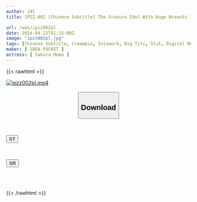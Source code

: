 ```yaml
---
author: j91
title: IPZZ-002 [Chinese Subtitle] The Gravure Idol With Huge Breasts In The Opposite Room Is Seduced By Showing Off Pudding Purin's Tits And Moro-looking Swimsuits! Momo Sakurazora, Who Has Been Cummed Many Times With Her Waist Too Lewd

url: /was/ipzz002pl
date: 2024-04-22T01:15:00Z
image: "ipzz002pl.jpg"
tags: [Chinese Subtitle, Creampie, Solowork, Big Tits, Slut, Digital Mosaic, Entertainer	]
maker: [ IDEA POCKET ]
actress: [ Sakura Momo ]
---
```



{{< rawhtml >}}

<div class="video" data-videoid="4zV8qkJ2Plhd92">
    <a href="javascript:;">
        <img src="/was/ipzz002pl/ipzz002pl.jpg" width="WIDTH" height="HEIGHT" alt="ipzz002pl.mp4" loading="lazy">
    </a>
</div>

<script type="text/javascript" src="https://j91.asia/asset/on-demand-st.js"></script>

<br>
  <link rel="stylesheet" href="https://j91.asia/asset/bs5.css">
  
  <center>
  <button class="btn btn-primary" type="button" data-bs-toggle="collapse" data-bs-target=".multi-collapse" aria-expanded="false" aria-controls="multiCollapseExample1 multiCollapseExample2"><h2>Download</h2></button></center>
</p>
<div class="row">
  <div class="col">
    <div class="collapse multi-collapse" id="multiCollapseExample1">
      <div class="card card-body">
	      	      <br>
<div class="buttons">  
<p><a href="https://streamtape.to/v/4zV8qkJ2Plhd92" target="_blank"><button class="btn-hover color-3"><i class="fa fa-download"></i> ST</button></a></p></div>
    </div>
  </div>
</div>
  <div class="col">
    <div class="collapse multi-collapse" id="multiCollapseExample2">
      <div class="card card-body">
	      <br>
<div class="buttons">
<p><a href="https://rubystm.com/vndrrxqa93ml" target="_blank"><button class="btn-hover color-9"><i class="fa fa-download"></i> SR</button></a></p></div>
<br><br>
      </div>
    </div>
  </div>
</div>

{{< /rawhtml >}}
